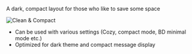 A dark, compact layout for those who like to save some space 

![Clean & Compact](https://i.gyazo.com/d0ea2dfa19e3248df5676ade35ebc975.png)  

- Can be used with various settings (Cozy, compact mode, BD minimal mode etc.)
- Optimized for dark theme and compact message display
